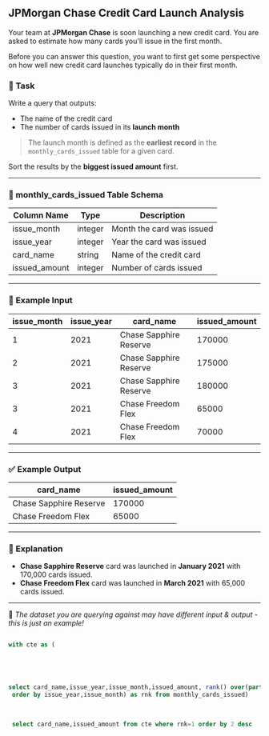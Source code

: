 ## JPMorgan Chase Credit Card Launch Analysis

Your team at **JPMorgan Chase** is soon launching a new credit card. You are asked to estimate how many cards you'll issue in the first month.

Before you can answer this question, you want to first get some perspective on how well new credit card launches typically do in their first month.

### 💼 Task
Write a query that outputs:
- The name of the credit card
- The number of cards issued in its **launch month**

> The launch month is defined as the **earliest record** in the `monthly_cards_issued` table for a given card.

Sort the results by the **biggest issued amount** first.

---

### 🧾 monthly_cards_issued Table Schema

| Column Name   | Type     | Description                      |
|---------------|----------|----------------------------------|
| issue_month   | integer  | Month the card was issued        |
| issue_year    | integer  | Year the card was issued         |
| card_name     | string   | Name of the credit card          |
| issued_amount | integer  | Number of cards issued           |

---

### 📘 Example Input

| issue_month | issue_year | card_name             | issued_amount |
|-------------|------------|-----------------------|----------------|
| 1           | 2021       | Chase Sapphire Reserve| 170000         |
| 2           | 2021       | Chase Sapphire Reserve| 175000         |
| 3           | 2021       | Chase Sapphire Reserve| 180000         |
| 3           | 2021       | Chase Freedom Flex    | 65000          |
| 4           | 2021       | Chase Freedom Flex    | 70000          |

---

### ✅ Example Output

| card_name             | issued_amount |
|-----------------------|----------------|
| Chase Sapphire Reserve| 170000         |
| Chase Freedom Flex    | 65000          |

---

### 📌 Explanation

- **Chase Sapphire Reserve** card was launched in **January 2021** with 170,000 cards issued.
- **Chase Freedom Flex** card was launched in **March 2021** with 65,000 cards issued.

---

📝 *The dataset you are querying against may have different input & output - this is just an example!*


``` sql

with cte as (





select card_name,issue_year,issue_month,issued_amount, rank() over(partition by card_name
 order by issue_year,issue_month) as rnk from monthly_cards_issued)
 

 
 select card_name,issued_amount from cte where rnk=1 order by 2 desc
